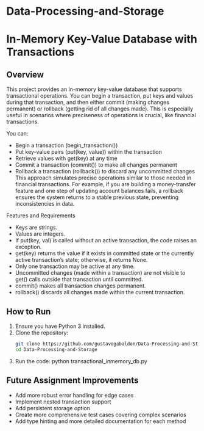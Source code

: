 # Data-Processing-and-Storage

# In-Memory Key-Value Database with Transactions

## Overview
This project provides an in-memory key-value database that supports transactional operations. You can begin a transaction, put keys and values during that transaction, and then either commit (making changes permanent) or rollback (getting rid of all changes made). This is especially useful in scenarios where preciseness of operations is crucial, like financial transactions.

You can:

- Begin a transaction (begin_transaction())
- Put key-value pairs (put(key, value)) within the transaction
- Retrieve values with get(key) at any time
- Commit a transaction (commit()) to make all changes permanent
- Rollback a transaction (rollback()) to discard any uncommitted changes
This approach simulates precise operations similar to those needed in financial transactions. For example, if you are building a money-transfer feature and one step of updating account balances fails, a rollback ensures the system returns to a stable previous state, preventing inconsistencies in data.

Features and Requirements
- Keys are strings.
- Values are integers.
- If put(key, val) is called without an active transaction, the code raises an exception.
- get(key) returns the value if it exists in committed state or the currently active transaction’s state; otherwise, it returns None.
- Only one transaction may be active at any time.
- Uncommitted changes (made within a transaction) are not visible to get() calls outside that transaction until committed.
- commit() makes all transaction changes permanent.
- rollback() discards all changes made within the current transaction.

## How to Run
1. Ensure you have Python 3 installed.
2. Clone the repository:  
   ```bash
   git clone https://github.com/gustavogabaldon/Data-Processing-and-Storage.git
   cd Data-Processing-and-Storage
3. Run the code: python transactional_inmemory_db.py

## Future Assignment Improvements

- Add more robust error handling for edge cases
- Implement nested transaction support
- Add persistent storage option
- Create more comprehensive test cases covering complex scenarios
- Add type hinting and more detailed documentation for each method


